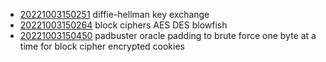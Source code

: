 - [20221003150251](/zet/20221003150251/README.md) diffie-hellman key exchange
- [20221003150264](/zet/20221003150264/README.md) block ciphers AES DES blowfish
- [20221003150450](/zet/20221003150450/README.md) padbuster oracle padding to brute force one byte at a time for block cipher encrypted cookies
